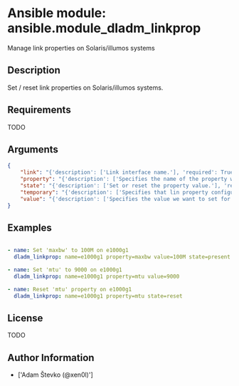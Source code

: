 # Ansible module: ansible.module_dladm_linkprop


Manage link properties on Solaris/illumos systems

## Description

Set / reset link properties on Solaris/illumos systems.

## Requirements

TODO

## Arguments

``` json
{
    "link": "{'description': ['Link interface name.'], 'required': True, 'aliases': ['nic', 'interface']}",
    "property": "{'description': ['Specifies the name of the property we want to manage.'], 'required': True, 'aliases': ['name']}",
    "state": "{'description': ['Set or reset the property value.'], 'required': False, 'default': 'present', 'choices': ['present', 'absent', 'reset']}",
    "temporary": "{'description': ['Specifies that lin property configuration is temporary. Temporary link property configuration does not persist across reboots.'], 'required': False, 'type': 'bool', 'default': False}",
    "value": "{'description': ['Specifies the value we want to set for the link property.'], 'required': False}",
}
```

## Examples


``` yaml

- name: Set 'maxbw' to 100M on e1000g1
  dladm_linkprop: name=e1000g1 property=maxbw value=100M state=present

- name: Set 'mtu' to 9000 on e1000g1
  dladm_linkprop: name=e1000g1 property=mtu value=9000

- name: Reset 'mtu' property on e1000g1
  dladm_linkprop: name=e1000g1 property=mtu state=reset

```

## License

TODO

## Author Information
  - ['Adam Števko (@xen0l)']
